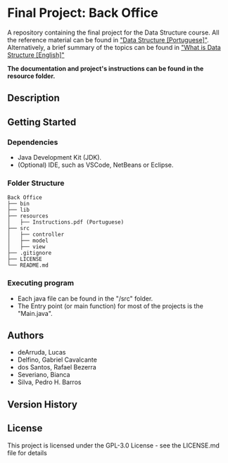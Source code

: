 # Final Project: Back Office

A repository containing the final project for the Data Structure course.
All the reference material can be found in ["Data Structure [Portuguese]"](https://www.leandrocolevati.com.br/materiais?disciplina=4716-003).
Alternatively, a brief summary of the topics can be found in ["What is Data Structure [English]"](https://www.geeksforgeeks.org/what-is-data-structure-types-classifications-and-applications/)

**The documentation and project's instructions can be found in the resource folder.** 

## Description

## Getting Started

### Dependencies

* Java Development Kit (JDK).
* (Optional) IDE, such as VSCode, NetBeans or Eclipse.

### Folder Structure
````
Back Office
├── bin
├── lib
├── resources
│   ├── Instructions.pdf (Portuguese)
├── src
│   ├── controller
│   ├── model
│   ├── view
├── .gitignore
├── LICENSE
└── README.md
````

### Executing program

* Each java file can be found in the "/src" folder.
* The Entry point (or main function) for most of the projects is the "Main.java".

## Authors

 - deArruda, Lucas
 - Delfino, Gabriel Cavalcante
 - dos Santos, Rafael Bezerra
 - Severiano, Bianca
 - Silva, Pedro H. Barros

## Version History

## License

This project is licensed under the GPL-3.0 License - see the LICENSE.md file for details